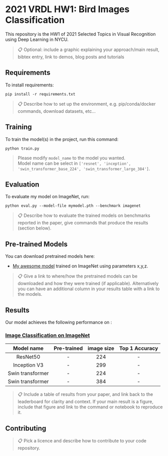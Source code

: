 # 2021 VRDL HW1: Bird Images Classification

This repository is the HW1 of 2021 Selected Topics in Visual Recognition using Deep Learning in NYCU.

>📋  Optional: include a graphic explaining your approach/main result, bibtex entry, link to demos, blog posts and tutorials

## Requirements

To install requirements:

```setup
pip install -r requirements.txt
```

>📋  Describe how to set up the environment, e.g. pip/conda/docker commands, download datasets, etc...

## Training

To train the model(s) in the project, run this command:

```train
python train.py
```

> Please modify `model_name` to the model you wanted.  
> Model name can be select in `['resnet', 'inception', 'swin_transformer_base_224', 'swin_transformer_large_384']`.

## Evaluation

To evaluate my model on ImageNet, run:

```eval
python eval.py --model-file mymodel.pth --benchmark imagenet
```

>📋  Describe how to evaluate the trained models on benchmarks reported in the paper, give commands that produce the results (section below).

## Pre-trained Models

You can download pretrained models here:

- [My awesome model](https://drive.google.com/mymodel.pth) trained on ImageNet using parameters x,y,z. 

>📋  Give a link to where/how the pretrained models can be downloaded and how they were trained (if applicable).  Alternatively you can have an additional column in your results table with a link to the models.

## Results

Our model achieves the following performance on :

### [Image Classification on ImageNet](https://paperswithcode.com/sota/image-classification-on-imagenet)

|    Model name    | Pre-trained | image size | Top 1 Accuracy |
| :--------------: | :---------: | :--------: | :------------: |
|     ResNet50     |      -      |    224     |       -        |
|   Inception V3   |      -      |    299     |       -        |
| Swin transformer |      -      |    224     |       -        |
| Swin transformer |      -      |    384     |       -        |

>📋  Include a table of results from your paper, and link back to the leaderboard for clarity and context. If your main result is a figure, include that figure and link to the command or notebook to reproduce it.

## Contributing

>📋  Pick a licence and describe how to contribute to your code repository.
